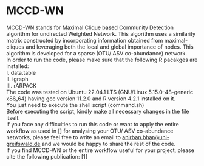 # MCCD-WN
MCCD-WN stands for Maximal Clique based Community Detection algorithm for undirected Weighted Network. This algorithm uses a similarity matrix constructed by incorporating information obtained from maximal-cliques and leveraging both the local and global importance of nodes. This algorithm is developed for a sparse (OTU/ ASV  co-abundance) network. <br/>
In order to run the code, please make sure that the following R pacakges are installed: <br/>
I. data.table <br/>
II. igraph <br/>
III. rARPACK <br/>
The code was tested on Ubuntu 22.04.1 LTS (GNU/Linux 5.15.0-48-generic x86_64) having gcc version 11.2.0 and R version 4.2.1 installed on it. <br/>
You just need to execute the shell script (command.sh) <br/>
Before executing the script, kindly make all necessary changes in the file itself. <br/>
If you face any difficulties to run this code or want to apply the entire workflow as used in [] for analysing your OTU/ ASV co-abundance networks, please feel free to write an email to anirban.bhar@uni-greifswald.de and we would be happy to share the rest of the code. <br/>
If you find MCCD-WN or the entire workflow useful for your project, please cite the following publication:
[1]



